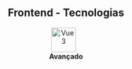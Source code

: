 <h2 style="text-align: center;">
    Frontend - Tecnologias
</h2>
<div style="display: flex; align-items: center; justify-content: center; text-align: center;">
    <span>
        <div style="margin-right: 10px;">
            <img 
                src="https://cdn1.iconfinder.com/data/icons/programing-development-7/24/html_html5_web_programing_developer-512.png"
                alt="Vue3" 
                style="width: 50px; height: 50px;"
            >
        </div>
        <div>
            <h4 style="margin: 0;">
                Avançado
            </h4>
        </div>
    </span>
</div>
